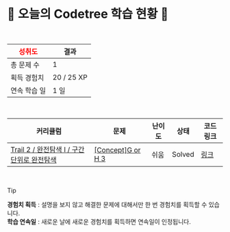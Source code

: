 # 🌲 오늘의 Codetree 학습 현황 🌲

<br />

| <span style="color:red;display:block;text-align:center;"> **성취도**</span> | 결과 |
|---|---|
| 총 문제 수 | 1 |
| 획득 경험치 | 20 / 25 XP |
| 연속 학습 일 | 1 일 |

<br />

|커리큘럼|문제|난이도|상태|코드 링크|
|---|---|---|---|---|
|[Trail 2 / 완전탐색 I / 구간 단위로 완전탐색](https://www.codetree.ai/trail-info/novice-mid/)|[[Concept]G or H 3](https://www.codetree.ai/trails/complete/curated-cards/intro-G-or-H-3/)|쉬움|Solved|[링크](https://github.com/Helia-17/codetree-TILs/blob/main/250319/G%20or%20H%203/G-or-H-3.js)|


<br />

> [!TIP]
> **경험치 획득** : 설명을 보지 않고 해결한 문제에 대해서만 한 번 경험치를 획득할 수 있습니다.  
> **학습 연속일** : 새로운 날에 새로운 경험치를 획득하면 연속일이 인정됩니다.

